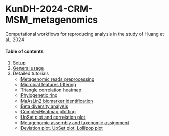 # KunDH-2024-CRM-MSM_metagenomics
Computational workflows for reproducing analysis in the study of Huang et al., 2024


#### Table of contents
1. [Setup]()
2. [General usage]()
3. Detailed tutorials
    * [Metagenomic reads preprocessing]()
    * [Microbial features filtering]()
    * [Triangle correlation heatmap]()
    * [Phylogenetic ring]()
    * [MaAsLin2 biomarker identification]()
    * [Beta diversity analysis]()
    * [ComplexHeatmap plotting]()
    * [UpSet plot and correlation plot]()
    * [Metagenomic assembly and taxonomic assignment]()
    * [Deviation plot, UpSet plot, Lollipop plot](./docs/several_plots.md)